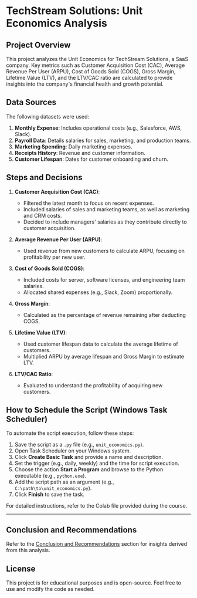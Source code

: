 # TechStream Solutions: Unit Economics Analysis

## Project Overview
This project analyzes the Unit Economics for TechStream Solutions, a SaaS company. Key metrics such as Customer Acquisition Cost (CAC), Average Revenue Per User (ARPU), Cost of Goods Sold (COGS), Gross Margin, Lifetime Value (LTV), and the LTV/CAC ratio are calculated to provide insights into the company's financial health and growth potential.

## Data Sources
The following datasets were used:
1. **Monthly Expense**: Includes operational costs (e.g., Salesforce, AWS, Slack).
2. **Payroll Data**: Details salaries for sales, marketing, and production teams.
3. **Marketing Spending**: Daily marketing expenses.
4. **Receipts History**: Revenue and customer information.
5. **Customer Lifespan**: Dates for customer onboarding and churn.

## Steps and Decisions
1. **Customer Acquisition Cost (CAC)**:
   - Filtered the latest month to focus on recent expenses.
   - Included salaries of sales and marketing teams, as well as marketing and CRM costs.
   - Decided to include managers' salaries as they contribute directly to customer acquisition.

2. **Average Revenue Per User (ARPU)**:
   - Used revenue from new customers to calculate ARPU, focusing on profitability per new user.

3. **Cost of Goods Sold (COGS)**:
   - Included costs for server, software licenses, and engineering team salaries.
   - Allocated shared expenses (e.g., Slack, Zoom) proportionally.

4. **Gross Margin**:
   - Calculated as the percentage of revenue remaining after deducting COGS.

5. **Lifetime Value (LTV)**:
   - Used customer lifespan data to calculate the average lifetime of customers.
   - Multiplied ARPU by average lifespan and Gross Margin to estimate LTV.

6. **LTV/CAC Ratio**:
   - Evaluated to understand the profitability of acquiring new customers.

## How to Schedule the Script (Windows Task Scheduler)
To automate the script execution, follow these steps:
1. Save the script as a `.py` file (e.g., `unit_economics.py`).
2. Open Task Scheduler on your Windows system.
3. Click **Create Basic Task** and provide a name and description.
4. Set the trigger (e.g., daily, weekly) and the time for script execution.
5. Choose the action **Start a Program** and browse to the Python executable (e.g., `python.exe`).
6. Add the script path as an argument (e.g., `C:\path\to\unit_economics.py`).
7. Click **Finish** to save the task.

For detailed instructions, refer to the Colab file provided during the course.

---

## Conclusion and Recommendations
Refer to the [Conclusion and Recommendations](#conclusion-and-recommendations) section for insights derived from this analysis.

## License
This project is for educational purposes and is open-source. Feel free to use and modify the code as needed.
